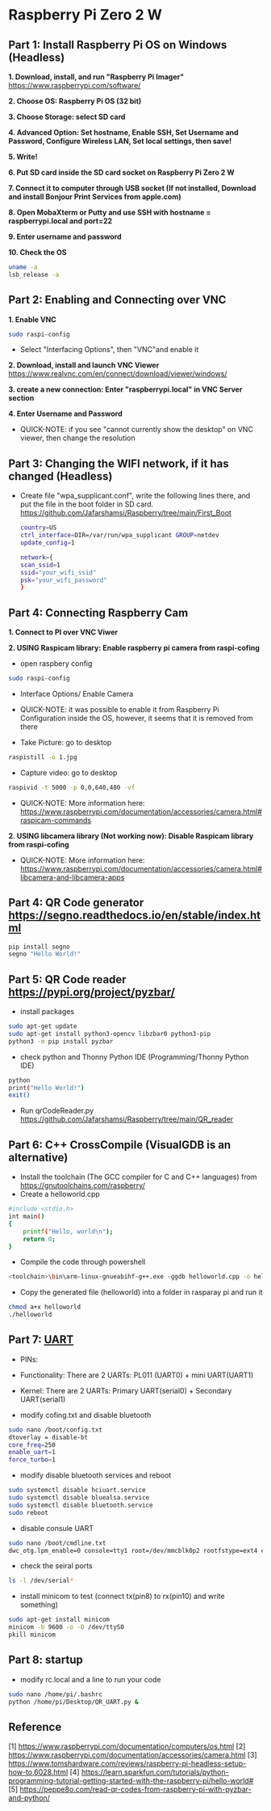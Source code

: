 # Raspberry Pi Zero 2 W

## Part 1: Install Raspberry Pi OS on Windows (Headless)
**1. Download, install, and run "Raspberry Pi Imager"**
https://www.raspberrypi.com/software/

**2. Choose OS: Raspberry Pi OS (32 bit)**

**3. Choose Storage: select SD card**

**4. Advanced Option: Set hostname, Enable SSH, Set Username and Password, Configure Wireless LAN, Set local settings, then save!**

**5. Write!**

**6. Put SD card inside the SD card socket on Raspberry Pi Zero 2 W**

**7. Connect it to computer through USB socket (If not installed, Download and install Bonjour Print Services from apple.com)**

**8. Open MobaXterm or Putty and use SSH with hostname = raspberrypi.local and port=22**

**9. Enter username and password**

**10. Check the OS**
   ```sh
   uname -a
   lsb_release -a
   ```
## Part 2: Enabling and Connecting over VNC

**1. Enable VNC**
   ```sh
   sudo raspi-config
   ```
   * Select "Interfacing Options", then "VNC"and enable it

**2. Download, install and launch VNC Viewer**
 https://www.realvnc.com/en/connect/download/viewer/windows/
 
 **3. create a new connection: Enter "raspberrypi.local" in VNC Server section**
 
 **4. Enter Username and Password**
 * QUICK-NOTE: if you see  "cannot currently show the desktop" on VNC viewer, then change the resolution

## Part 3: Changing the WIFI network, if it has changed (Headless)
* Create file "wpa_supplicant.conf", write the following lines there, and put the file in the boot folder in SD card. https://github.com/Jafarshamsi/Raspberry/tree/main/First_Boot
   ```sh
   country=US
   ctrl_interface=DIR=/var/run/wpa_supplicant GROUP=netdev
   update_config=1

   network={
   scan_ssid=1
   ssid="your_wifi_ssid"
   psk="your_wifi_password"
   }
   ```

## Part 4: Connecting Raspberry Cam
**1. Connect to PI over VNC Viwer**

**2. USING Raspicam library: Enable raspberry pi camera from raspi-cofing**
   * open raspbery config
   ```sh
   sudo raspi-config
   ```
   * Interface Options/ Enable Camera
   * QUICK-NOTE: it was possible to enable it from Raspberry Pi Configuration inside the OS, however, it seems that it is removed from there

   * Take Picture: go to desktop
   ```sh
   raspistill -o 1.jpg
   ```
   * Capture video: go to desktop
   ```sh
   raspivid -t 5000 -p 0,0,640,480 -vf
   ```
   * QUICK-NOTE: More information here: https://www.raspberrypi.com/documentation/accessories/camera.html#raspicam-commands

**2. USING libcamera library (Not working now): Disable Raspicam library from raspi-cofing**
   * QUICK-NOTE: More information here: https://www.raspberrypi.com/documentation/accessories/camera.html#libcamera-and-libcamera-apps

## Part 4: QR Code generator https://segno.readthedocs.io/en/stable/index.html
   ```sh
   pip install segno
   segno "Hello World!"
   ```
## Part 5: QR Code reader https://pypi.org/project/pyzbar/
   * install packages
   ```sh
   sudo apt-get update
   sudo apt-get install python3-opencv libzbar0 python3-pip
   python3 -m pip install pyzbar
   ```
   * check python and Thonny Python IDE (Programming/Thonny Python IDE)
   ```sh
   python
   print("Hello World!")
   exit()
   ```
   * Run qrCodeReader.py https://github.com/Jafarshamsi/Raspberry/tree/main/QR_reader

## Part 6: C++ CrossCompile (VisualGDB is an alternative)
   * Install the toolchain (The GCC compiler for C and C++ languages) from https://gnutoolchains.com/raspberry/ 
   * Create a helloworld.cpp
   ```sh
   #include <stdio.h>
   int main()
   {
       printf("Hello, world\n");
       return 0;
   }
   ```
   * Compile the code through powershell 
   ```sh
   <toolchain>\bin\arm-linux-gnueabihf-g++.exe -ggdb helloworld.cpp -o helloworld
   ```
   * Copy the generated file (helloworld) into a folder in rasparay pi and run it
   ```sh
   chmod a+x helloworld
   ./helloworld
   ```
## Part 7: [UART](https://github.com/raspberrypi/documentation/blob/develop/documentation/asciidoc/computers/configuration/uart.adoc)
   * PINs: 
   * Functionality: There are 2 UARTs: PL011 (UART0) + mini UART(UART1)
   * Kernel: There are 2 UARTs: Primary UART(serial0) + Secondary UART(serial1)
   
   * modify cofing.txt and disable bluetooth
   ```sh
   sudo nano /boot/config.txt
   dtoverlay = disable-bt
   core_freq=250
   enable_uart=1
   force_turbo=1
   ```
   * modify disable bluetooth services and reboot
   ```sh
   sudo systemctl disable hciuart.service
   sudo systemctl disable bluealsa.service
   sudo systemctl disable bluetooth.service
   sudo reboot
   ```
   * disable consule UART
   ```sh
   sudo nano /boot/cmdline.txt
   dwc_otg.lpm_enable=0 console=tty1 root=/dev/mmcblk0p2 rootfstype=ext4 elevator=deadline fsck.repair=yes rootwait quiet splash plymouth.ignore-serial-consoles
   ``` 
   * check the seiral ports
   ```sh
   ls -l /dev/serial*
   ``` 


   * install minicom to test (connect tx(pin8) to rx(pin10) and write something)
   ```sh
   sudo apt-get install minicom
   minicom -b 9600 -o -D /dev/ttyS0
   pkill minicom
   ``` 
## Part 8: startup
   *  modify rc.local and a line to run your code
   ```sh
   sudo nano /home/pi/.bashrc
   python /home/pi/Desktop/QR_UART.py &
   ``` 
## Reference
[1] https://www.raspberrypi.com/documentation/computers/os.html 
[2] https://www.raspberrypi.com/documentation/accessories/camera.html
[3] https://www.tomshardware.com/reviews/raspberry-pi-headless-setup-how-to,6028.html
[4] https://learn.sparkfun.com/tutorials/python-programming-tutorial-getting-started-with-the-raspberry-pi/hello-world#
[5] https://peppe8o.com/read-qr-codes-from-raspberry-pi-with-pyzbar-and-python/
